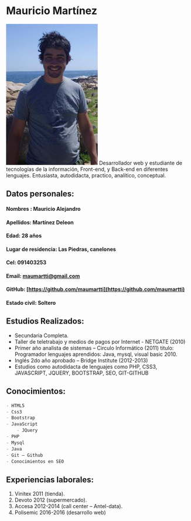 # Mauricio Martínez
<img alt="svg" src="https://github.com/maumartti/cv/blob/master/yo.jpg" />
Desarrollador web y estudiante de tecnologías de la información, Front-end, y Back-end en diferentes lenguajes. 
Entusiasta, autodidacta, practico, analítico, conceptual.

## Datos personales:
#### Nombres : Mauricio Alejandro
#### Apellidos: Martínez Deleon
#### Edad: 28 años
#### Lugar de residencia: Las Piedras, canelones
#### Cel: 091403253
#### Email: maumartti@gmail.com
#### GitHub: [https://github.com/maumartti](https://github.com/maumartti)
#### Estado civil: Soltero

## Estudios Realizados:
- Secundaria Completa.
- Taller de teletrabajo y medios de pagos por Internet - NETGATE (2010)
- Primer año analista de sistemas – Circulo Informático (2011) titulo: Programador lenguajes aprendidos: Java, mysql, visual basic 2010.
- Inglés 2do año aprobado – Bridge Institute (2012-2013)
- Estudios como autodidacta de lenguajes como PHP, CSS3, JAVASCRIPT, JQUERY, BOOTSTRAP, SEO, GIT-GITHUB

## Conocimientos:
```markdown
- HTML5
- Css3
- Bootstrap
- JavaScript 
	- JQuery
- PHP
- Mysql
- Java
- Git – Github
- Conocimientos en SEO
```
## Experiencias laborales:

1. Vinitex 2011 (tienda).
2. Devoto 2012 (supermercado).
3. Accesa 2012-2014 (call center – Antel-data).
4. Polisemic 2016-2016 (desarrollo web)

